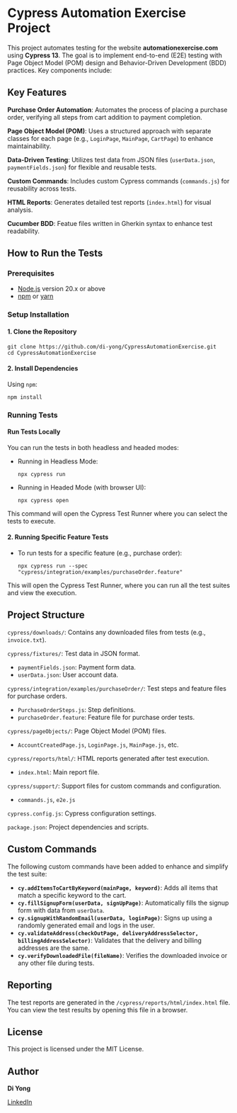 # Cypress Automation Exercise Project

This project automates testing for the website **automationexercise.com** using **Cypress 13**. The goal is to implement end-to-end (E2E) testing with Page Object Model (POM) design and Behavior-Driven Development (BDD) practices. Key components include:

## Key Features

**Purchase Order Automation**: Automates the process of placing a purchase order, verifying all steps from cart addition to payment completion.

**Page Object Model (POM)**: Uses a structured approach with separate classes for each page (e.g., `LoginPage`, `MainPage`, `CartPage`) to enhance maintainability.

**Data-Driven Testing**: Utilizes test data from JSON files (`userData.json`, `paymentFields.json`) for flexible and reusable tests.

**Custom Commands**: Includes custom Cypress commands (`commands.js`) for reusability across tests.

**HTML Reports**: Generates detailed test reports (`index.html`) for visual analysis.

**Cucumber BDD**: Featue files written in Gherkin syntax to enhance test readability.

## How to Run the Tests

### Prerequisites

- [Node.js](https://nodejs.org/) version 20.x or above
- [npm](https://www.npmjs.com/) or [yarn](https://yarnpkg.com/)


### Setup Installation

#### 1. Clone the Repository

```
git clone https://github.com/di-yong/CypressAutomationExercise.git
cd CypressAutomationExercise
```
#### 2. Install Dependencies

Using `npm`:

```
npm install
```

### Running Tests

#### Run Tests Locally
You can run the tests in both headless and headed modes:
- Running in Headless Mode:

  ```
  npx cypress run
  ```

- Running in Headed Mode (with browser UI):

  ```
  npx cypress open
  ```
This command will open the Cypress Test Runner where you can select the tests to execute.

#### 2. Running Specific Feature Tests

- To run tests for a specific feature (e.g., purchase order):

  ```
  npx cypress run --spec "cypress/integration/examples/purchaseOrder.feature"
  ```

This will open the Cypress Test Runner, where you can run all the test suites and view the execution.

## Project Structure

`cypress/downloads/`: Contains any downloaded files from tests (e.g., `invoice.txt`).

`cypress/fixtures/`: Test data in JSON format.

- `paymentFields.json`: Payment form data.
- `userData.json`: User account data.

`cypress/integration/examples/purchaseOrder/`: Test steps and feature files for purchase orders.

- `PurchaseOrderSteps.js`: Step definitions.
- `purchaseOrder.feature`: Feature file for purchase order tests.

`cypress/pageObjects/`: Page Object Model (POM) files.

- `AccountCreatedPage.js`, `LoginPage.js`, `MainPage.js`, etc.

`cypress/reports/html/`: HTML reports generated after test execution.

- `index.html`: Main report file.

`cypress/support/`: Support files for custom commands and configuration.

- `commands.js`, `e2e.js`

`cypress.config.js`: Cypress configuration settings.

`package.json`: Project dependencies and scripts.


## Custom Commands

The following custom commands have been added to enhance and simplify the test suite:

- **`cy.addItemsToCartByKeyword(mainPage, keyword)`**: Adds all items that match a specific keyword to the cart.
- **`cy.fillSignupForm(userData, signUpPage)`**: Automatically fills the signup form with data from `userData`.
- **`cy.signupWithRandomEmail(userData, loginPage)`**: Signs up using a randomly generated email and logs in the user.
- **`cy.validateAddress(checkOutPage, deliveryAddressSelector, billingAddressSelector)`**: Validates that the delivery and billing addresses are the same.
- **`cy.verifyDownloadedFile(fileName)`**: Verifies the downloaded invoice or any other file during tests.
  
## Reporting

The test reports are generated in the `/cypress/reports/html/index.html` file. You can view the test results by opening this file in a browser.

## License

This project is licensed under the MIT License.

## Author

**Di Yong**

[LinkedIn](https://www.linkedin.com/in/di-yong/)
